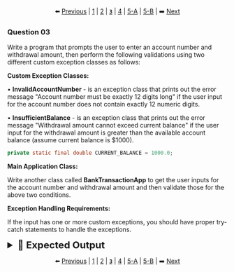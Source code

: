 
<div align="center">

⬅️ [Previous](2.md) | [1](1.md) | [2](2.md) | [**`3`**](3.md) | [4](4.md) | [5-A](5-A.md) | [5-B](5-B.md) | ➡️ [Next](4.md)

</div>

### Question 03

Write a program that prompts the user to enter an account number and withdrawal amount, then perform the following validations using two different custom exception classes as follows:

**Custom Exception Classes:**


• **InvalidAccountNumber** - is an exception class that prints out the error message "Account number must be exactly 12 digits long" if the user input for the account number does not contain exactly 12 numeric digits.

• **InsufficientBalance** - is an exception class that prints out the error message "Withdrawal amount cannot exceed current balance" if the user input for the withdrawal amount is greater than the available account balance (assume current balance is $1000).

```java
private static final double CURRENT_BALANCE = 1000.0;
```

**Main Application Class:**

Write another class called **BankTransactionApp** to get the user inputs for the account number and withdrawal amount and then validate those for the above two conditions. 

**Exception Handling Requirements:**

If the input has one or more custom exceptions, you should have proper try-catch statements to handle the exceptions.

<details>
  <summary style="font-size:22px; font-weight:bold">🌟 Expected Output</summary>
  
  ![image](../../Assets/Final/3/3.1.png)

  ---

  ![image](../../Assets/Final/3/3.2.png)

  ---

  ![image](../../Assets/Final/3/3.3.png)
  
</details>

<div align="center">

⬅️ [Previous](2.md) | [1](1.md) | [2](2.md) | [**`3`**](3.md) | [4](4.md) | [5-A](5-A.md) | [5-B](5-B.md) | ➡️ [Next](4.md)

</div>